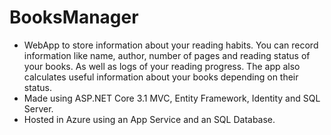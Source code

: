 # BooksManager
- WebApp to store information about your reading habits. You can record information like name, author, number of pages and reading status of your books. As well as logs of your reading progress. The app also calculates useful information about your books depending on their status.
- Made using ASP.NET Core 3.1 MVC, Entity Framework, Identity and SQL Server.
- Hosted in Azure using an App Service and an SQL Database. 
